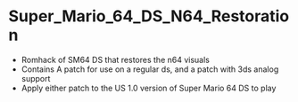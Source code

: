 # Super_Mario_64_DS_N64_Restoration
* Romhack of SM64 DS that restores the n64 visuals
* Contains A patch for use on a regular ds, and a patch with 3ds analog support
* Apply either patch to the US 1.0 version of Super Mario 64 DS to play

